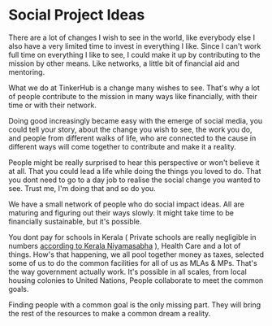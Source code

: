 # Social Project Ideas

There are a lot of changes I wish to see in the world, like everybody else I also have a very limited time to invest in everything I like. Since I can't work full time on everything I like to see, I could make it up by contributing to the mission by other means. Like networks, a little bit of financial aid and mentoring. 

What we do at TinkerHub is a change many wishes to see. That's why a lot of people contribute to the mission in many ways like financially, with their time or with their network.

Doing good increasingly became easy with the emerge of social media, you could tell your story, about the change you wish to see, the work you do, and people from different walks of life, who are connected to the cause in different ways will come together to contribute and make it a reality. 

People might be really surprised to hear this perspective or won't believe it at all. That you could lead a life while doing the things you loved to do. That you dont need to go to a day job to realise the social change you wanted to see. Trust me, I'm doing that and so do you. 

We have a small network of people who do social impact ideas. All are maturing and figuring out their ways slowly. It might take time to be financially sustainable, but it's possible.

You dont pay for schools in Kerala \( Private schools are really negligible in numbers [according to Kerala Niyamasabha](http://www.niyamasabha.org/codes/ginfo_1.htm) \), Health Care and a lot of things. How's that happening, we all pool together money as taxes, selected some of us to do the common facilities for all of us as MLAs & MPs. That's the way government actually work. It's possible in all scales, from local housing colonies to United Nations, People collaborate to meet the common goals. 

Finding people with a common goal is the only missing part. They will bring the rest of the resources to make a common dream a reality.

